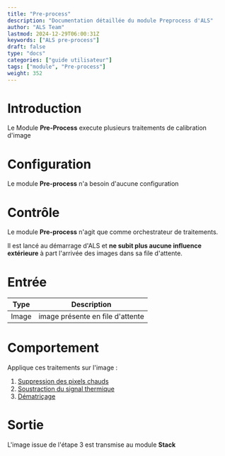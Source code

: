 ```yaml
---
title: "Pre-process"
description: "Documentation détaillée du module Preprocess d'ALS"
author: "ALS Team"
lastmod: 2024-12-29T06:00:31Z
keywords: ["ALS pre-process"]
draft: false
type: "docs"
categories: ["guide utilisateur"] 
tags: ["module", "Pre-process"]
weight: 352
---
```


# Introduction

Le Module **Pre-Process** execute plusieurs traitements de calibration d'image

# Configuration

Le module **Pre-process** n'a besoin d'aucune configuration

# Contrôle

Le module **Pre-process** n'agit que comme orchestrateur de traitements.

Il est lancé au démarrage d'ALS et **ne subit plus aucune influence extérieure** à part l'arrivée des images dans 
sa file d'attente.

# Entrée

| Type  | Description                      |
|-------|----------------------------------|
| Image | image présente en file d'attente |


# Comportement

Applique ces traitements sur l'image :
  1. [Suppression des pixels chauds](hot_remove/)
  2. [Soustraction du signal thermique](dark_remove/) 
  3. [Dématriçage](debayer/)

# Sortie

L'image issue de l'étape 3 est transmise au module **Stack** 